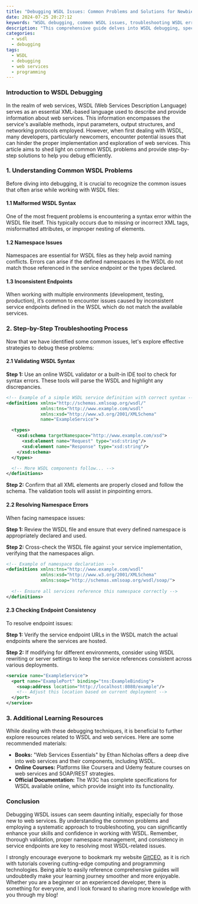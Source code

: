 ```yaml
---
title: "Debugging WSDL Issues: Common Problems and Solutions for Newbies"
date: 2024-07-25 20:27:12
keywords: "WSDL debugging, common WSDL issues, troubleshooting WSDL errors, WSDL for beginners, WSDL solutions"
description: "This comprehensive guide delves into WSDL debugging, specifically tailored for beginners. It outlines common problems encountered while working with WSDL (Web Services Description Language), offering step-by-step solutions to help users effectively troubleshoot and resolve these issues. By the end of this article, you will have a clearer understanding of WSDL operations, and the necessary knowledge to debug WSDL-related issues more efficiently. Whether you're a beginner or just looking to brush up your skills, this guide is a must-read for anyone venturing into the world of web services."
categories:
  - wsdl
  - debugging
tags:
  - WSDL
  - debugging
  - web services
  - programming
---
```


### Introduction to WSDL Debugging

In the realm of web services, WSDL (Web Services Description Language) serves as an essential XML-based language used to describe and provide information about web services. This information encompasses the service's available methods, input parameters, output structures, and networking protocols employed. However, when first dealing with WSDL, many developers, particularly newcomers, encounter potential issues that can hinder the proper implementation and exploration of web services. This article aims to shed light on common WSDL problems and provide step-by-step solutions to help you debug efficiently. 

<!-- more -->

### 1. Understanding Common WSDL Problems

Before diving into debugging, it is crucial to recognize the common issues that often arise while working with WSDL files:

#### 1.1 Malformed WSDL Syntax

One of the most frequent problems is encountering a syntax error within the WSDL file itself. This typically occurs due to missing or incorrect XML tags, misformatted attributes, or improper nesting of elements.

#### 1.2 Namespace Issues

Namespaces are essential for WSDL files as they help avoid naming conflicts. Errors can arise if the defined namespaces in the WSDL do not match those referenced in the service endpoint or the types declared.

#### 1.3 Inconsistent Endpoints

When working with multiple environments (development, testing, production), it’s common to encounter issues caused by inconsistent service endpoints defined in the WSDL which do not match the available services.

### 2. Step-by-Step Troubleshooting Process

Now that we have identified some common issues, let's explore effective strategies to debug these problems:

#### 2.1 Validating WSDL Syntax

**Step 1:** Use an online WSDL validator or a built-in IDE tool to check for syntax errors. These tools will parse the WSDL and highlight any discrepancies.

```xml
<!-- Example of a simple WSDL service definition with correct syntax -->
<definitions xmlns="http://schemas.xmlsoap.org/wsdl/" 
             xmlns:tns="http://www.example.com/wsdl" 
             xmlns:xsd="http://www.w3.org/2001/XMLSchema" 
             name="ExampleService">

  <types>
    <xsd:schema targetNamespace="http://www.example.com/xsd">
      <xsd:element name="Request" type="xsd:string"/>
      <xsd:element name="Response" type="xsd:string"/>
    </xsd:schema>
  </types>

  <!-- More WSDL components follow... -->
</definitions>
```

**Step 2:** Confirm that all XML elements are properly closed and follow the schema. The validation tools will assist in pinpointing errors.

#### 2.2 Resolving Namespace Errors

When facing namespace issues:

**Step 1:** Review the WSDL file and ensure that every defined namespace is appropriately declared and used.

**Step 2:** Cross-check the WSDL file against your service implementation, verifying that the namespaces align.

```xml
<!-- Example of namespace declaration -->
<definitions xmlns:tns="http://www.example.com/wsdl" 
             xmlns:xsd="http://www.w3.org/2001/XMLSchema" 
             xmlns:soap="http://schemas.xmlsoap.org/wsdl/soap/">
  
  <!-- Ensure all services reference this namespace correctly -->
</definitions>
```

#### 2.3 Checking Endpoint Consistency

To resolve endpoint issues:

**Step 1:** Verify the service endpoint URLs in the WSDL match the actual endpoints where the services are hosted.

**Step 2:** If modifying for different environments, consider using WSDL rewriting or server settings to keep the service references consistent across various deployments.

```xml
<service name="ExampleService">
  <port name="ExamplePort" binding="tns:ExampleBinding">
    <soap:address location="http://localhost:8080/example"/>
    <!-- Adjust this location based on current deployment -->
  </port>
</service>
```

### 3. Additional Learning Resources

While dealing with these debugging techniques, it is beneficial to further explore resources related to WSDL and web services. Here are some recommended materials:

- **Books:** "Web Services Essentials" by Ethan Nicholas offers a deep dive into web services and their components, including WSDL.
- **Online Courses:** Platforms like Coursera and Udemy feature courses on web services and SOAP/REST strategies.
- **Official Documentation:** The W3C has complete specifications for WSDL available online, which provide insight into its functionality.

### Conclusion

Debugging WSDL issues can seem daunting initially, especially for those new to web services. By understanding the common problems and employing a systematic approach to troubleshooting, you can significantly enhance your skills and confidence in working with WSDL. Remember, thorough validation, proper namespace management, and consistency in service endpoints are key to resolving most WSDL-related issues. 

I strongly encourage everyone to bookmark my website [GitCEO](https://gitceo.com), as it is rich with tutorials covering cutting-edge computing and programming technologies. Being able to easily reference comprehensive guides will undoubtedly make your learning journey smoother and more enjoyable. Whether you are a beginner or an experienced developer, there is something for everyone, and I look forward to sharing more knowledge with you through my blog!